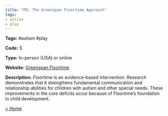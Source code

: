 ```yaml
---
title: "PD: The Greenspan Floortime Approach"
tags:
- autism
- play
---
```


<p><b>Tags:</b> #autism #play</p>
<p><b>Code:</b> S</p>
<p><b>Type:</b> In-person (USA) or online</p>
<p><b>Website:</b>
<a href="https://www.stanleygreenspan.com/services">Greenspan Floortime</a></p>

<p><b>Description:</b>
Floortime is an evidence-based intervention. Research demonstrates that it strengthens fundamental communication and relationship abilities for children with autism and other special needs. These improvements in the core deficits occur because of Floortime’s foundation in child development.
</p>

<p><a href="https://speechiegoodies.github.io/CPD-Vault">&lt; Home</a></p>